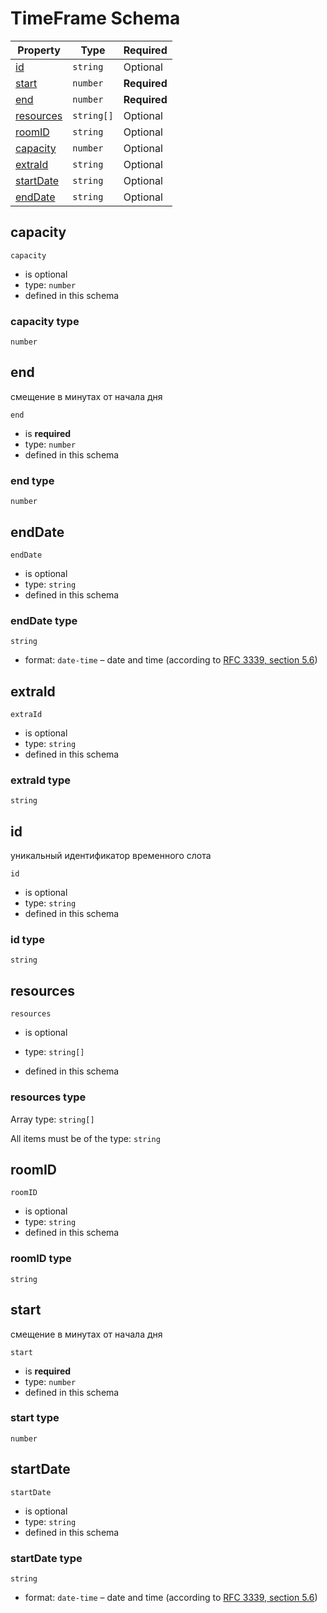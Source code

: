 
# TimeFrame Schema




| Property | Type | Required |
|----------|------|----------|
| [id](#id) | `string` | Optional | TimeFrame (this schema) |
| [start](#start) | `number` | **Required** | TimeFrame (this schema) |
| [end](#end) | `number` | **Required** | TimeFrame (this schema) |
| [resources](#resources) | `string[]` | Optional | TimeFrame (this schema) |
| [roomID](#roomid) | `string` | Optional | TimeFrame (this schema) |
| [capacity](#capacity) | `number` | Optional | TimeFrame (this schema) |
| [extraId](#extraid) | `string` | Optional | TimeFrame (this schema) |
| [startDate](#startdate) | `string` | Optional | TimeFrame (this schema) |
| [endDate](#enddate) | `string` | Optional | TimeFrame (this schema) |

## capacity


`capacity`
* is optional
* type: `number`
* defined in this schema

### capacity type


`number`






## end

смещение в минутах от начала дня

`end`
* is **required**
* type: `number`
* defined in this schema

### end type


`number`






## endDate


`endDate`
* is optional
* type: `string`
* defined in this schema

### endDate type


`string`
* format: `date-time` – date and time (according to [RFC 3339, section 5.6](http://tools.ietf.org/html/rfc3339))






## extraId


`extraId`
* is optional
* type: `string`
* defined in this schema

### extraId type


`string`






## id

уникальный идентификатор временного слота

`id`
* is optional
* type: `string`
* defined in this schema

### id type


`string`






## resources


`resources`
* is optional
* type: `string[]`

* defined in this schema

### resources type


Array type: `string[]`

All items must be of the type:
`string`









## roomID


`roomID`
* is optional
* type: `string`
* defined in this schema

### roomID type


`string`






## start

смещение в минутах от начала дня

`start`
* is **required**
* type: `number`
* defined in this schema

### start type


`number`






## startDate


`startDate`
* is optional
* type: `string`
* defined in this schema

### startDate type


`string`
* format: `date-time` – date and time (according to [RFC 3339, section 5.6](http://tools.ietf.org/html/rfc3339))





